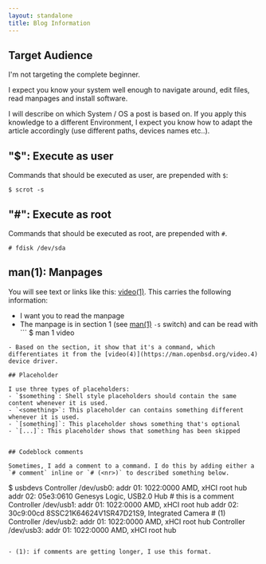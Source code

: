 ```yaml
---
layout: standalone
title: Blog Information
---
```


## Target Audience

I'm not targeting the complete beginner.

I expect you know your system well enough to navigate around, edit files, read manpages and install software.

I will describe on which System / OS a post is based on. If you apply this knowledge to a different Environment, I expect you know how to adapt the article accordingly (use different paths, devices names etc..).

## "$": Execute as user

Commands that should be executed as user, are prepended with `$`:

```
$ scrot -s 
```

## "#": Execute as root

Commands that should be executed as root, are prepended with `#`.

```
# fdisk /dev/sda
```

## man(1): Manpages

You will see text or links like this: [video(1)](https://man.openbsd.org/video.1). This carries the following information:
- I want you to read the manpage
- The manpage is in section 1 (see [man(1)](https://man.openbsd.org/man.1) `-s` switch) and can be read with ```
$ man 1 video
```
- Based on the section, it show that it's a command, which differentiates it from the [video(4)](https://man.openbsd.org/video.4) device driver.

## Placeholder

I use three types of placeholders:
- `$something`: Shell style placeholders should contain the same content whenever it is used.
- `<something>`: This placeholder can contains something different whenever it is used.
- `[something]`: This placeholder shows something that's optional
- `[...]`: This placeholder shows that something has been skipped


## Codeblock comments

Sometimes, I add a comment to a command. I do this by adding either a `# comment` inline or `# (<nr>)` to described something below.

```
$ usbdevs
Controller /dev/usb0:
addr 01: 1022:0000 AMD, xHCI root hub
addr 02: 05e3:0610 Genesys Logic, USB2.0 Hub    # this is a comment
Controller /dev/usb1:
addr 01: 1022:0000 AMD, xHCI root hub
addr 02: 30c9:00cd 8SSC21K64624V1SR47D21S9, Integrated Camera    # (1)
Controller /dev/usb2:
addr 01: 1022:0000 AMD, xHCI root hub
Controller /dev/usb3:
addr 01: 1022:0000 AMD, xHCI root hub
```

- (1): if comments are getting longer, I use this format.
